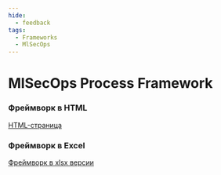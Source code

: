 ```yaml
---
hide:
  - feedback
tags:
  - Frameworks
  - MlSecOps
---
```



# **MlSecOps Process Framework** 


### **Фреймворк в HTML**

[HTML-страница](https://cyberorda.com/source/frameML_beta_phdVersion_without_table.htm)


### **Фреймворк в Excel**

[Фреймворк в xlsx версии](https://cyberorda.com/tables/MlSecOps_Process_Framework.xlsx)

